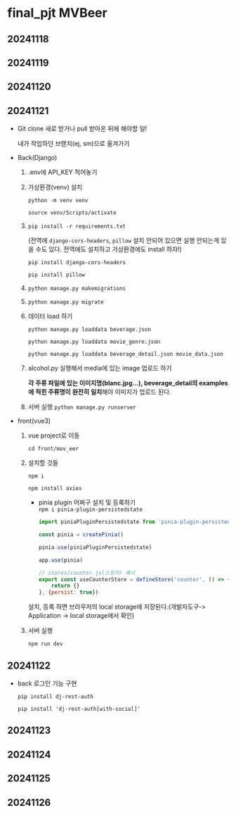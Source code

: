 # final_pjt MVBeer

## 20241118


## 20241119

## 20241120

## 20241121

* Git clone 새로 받거나 pull 받아온 뒤에 해야할 일!

    내가 작업하던 브랜치(ej, sm)으로 옮겨가기

* Back(Django)

    1. .env에 API_KEY 적어놓기

    2. 가상환경(venv) 설치

        `python -m venv venv`

        `source venv/Scripts/activate`

    3. `pip install -r requirements.txt`
    
        (전역에 `django-cors-headers`, `pillow` 설치 안되어 있으면 실행 안되는게 있을 수도 있다. 전역에도 설치하고 가상환경에도 install 하자!)

        `pip install django-cors-headers`
        
        `pip install pillow`    
            

    4. `python manage.py makemigrations`

    5. `python manage.py migrate`

    6. 데이터 load 하기

        `python manage.py loaddata beverage.json`

        `python manage.py loaddata movie_genre.json`

        `python manage.py loaddata beverage_detail.json movie_data.json`

    7. alcohol.py 실행해서 media에 있는 image 업로드 하기

        **각 주류 파일에 있는 이미지명(blanc.jpg...), beverage_detail의 examples에 적힌 주류명이 완전히 일치**해야 이미지가 업로드 된다.

    8. 서버 실행 
        `python manage.py runserver`

* front(vue3)
    1. vue project로 이동

        `cd front/mov_eer`

    2. 설치할 것들 

        `npm i`

        `npm install axios`

        - pinia plugin 어쩌구 설치 및 등록하기  
            `npm i pinia-plugin-persistedstate`

            ```js
            import piniaPluginPersistedstate from 'pinia-plugin-persistedstate'

            const pinia = createPinia()

            pinia.use(piniaPluginPersistedstate)

            app.use(pinia)

            // stores/counter.js(스토어) 예시
            export const useCounterStore = defineStore('counter', () => {
                return {}
            }, {persist: true})

            ```
        설치, 등록 하면 브라우저의 local storage에 저장된다.(개발자도구-> Application -> local storage에서 확인)

    3. 서버 실행

        `npm run dev`


## 20241122
* back 로그인 기능 구현
  
  `pip install dj-rest-auth`

  `pip install 'dj-rest-auth[with-social]'`

## 20241123

## 20241124

## 20241125

## 20241126